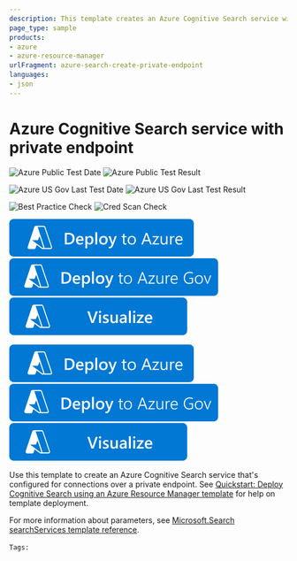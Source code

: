 ```yaml
---
description: This template creates an Azure Cognitive Search service with a private endpoint.
page_type: sample
products:
- azure
- azure-resource-manager
urlFragment: azure-search-create-private-endpoint
languages:
- json
---
```

# Azure Cognitive Search service with private endpoint
![Azure Public Test Date](https://azurequickstartsservice.blob.core.windows.net/badges/quickstarts/microsoft.search/azure-search-create-private-endpoint/PublicLastTestDate.svg)
![Azure Public Test Result](https://azurequickstartsservice.blob.core.windows.net/badges/quickstarts/microsoft.search/azure-search-create-private-endpoint/PublicDeployment.svg)

![Azure US Gov Last Test Date](https://azurequickstartsservice.blob.core.windows.net/badges/quickstarts/microsoft.search/azure-search-create-private-endpoint/FairfaxLastTestDate.svg)
![Azure US Gov Last Test Result](https://azurequickstartsservice.blob.core.windows.net/badges/quickstarts/microsoft.search/azure-search-create-private-endpoint/FairfaxDeployment.svg)

![Best Practice Check](https://azurequickstartsservice.blob.core.windows.net/badges/quickstarts/microsoft.search/azure-search-create-private-endpoint/BestPracticeResult.svg)
![Cred Scan Check](https://azurequickstartsservice.blob.core.windows.net/badges/quickstarts/microsoft.search/azure-search-create-private-endpoint/CredScanResult.svg)

[![Deploy To Azure](https://raw.githubusercontent.com/Azure/azure-quickstart-templates/master/1-CONTRIBUTION-GUIDE/images/deploytoazure.svg?sanitize=true)](https://portal.azure.com/#create/Microsoft.Template/uri/https%3A%2F%2Fraw.githubusercontent.com%2FAzure%2Fazure-quickstart-templates%2Fmaster%2Fquickstarts%2Fmicrosoft.search%2Fazure-search-create-private-endpoint%2Fazuredeploy.json)
[![Deploy To Azure US Gov](https://raw.githubusercontent.com/Azure/azure-quickstart-templates/master/1-CONTRIBUTION-GUIDE/images/deploytoazuregov.svg?sanitize=true)](https://portal.azure.us/#create/Microsoft.Template/uri/https%3A%2F%2Fraw.githubusercontent.com%2FAzure%2Fazure-quickstart-templates%2Fmaster%2Fquickstarts%2Fmicrosoft.search%2Fazure-search-create-private-endpoint%2Fazuredeploy.json)
[![Visualize](https://raw.githubusercontent.com/Azure/azure-quickstart-templates/master/1-CONTRIBUTION-GUIDE/images/visualizebutton.svg?sanitize=true)](http://armviz.io/#/?load=https%3A%2F%2Fraw.githubusercontent.com%2FAzure%2Fazure-quickstart-templates%2Fmaster%2Fquickstarts%2Fmicrosoft.search%2Fazure-search-create-private-endpoint%2Fazuredeploy.json)   

[![Deploy To Azure](https://raw.githubusercontent.com/Azure/azure-quickstart-templates/master/1-CONTRIBUTION-GUIDE/images/deploytoazure.svg?sanitize=true)](https://portal.azure.com/#create/Microsoft.Template/uri/https%3A%2F%2Fraw.githubusercontent.com%2FAzure%2Fazure-quickstart-templates%2Fmaster%2Fquickstarts%2Fmicrosoft.search%2Fazure-search-create-private-endpoint%2Fazuredeploy.json)
[![Deploy To Azure US Gov](https://raw.githubusercontent.com/Azure/azure-quickstart-templates/master/1-CONTRIBUTION-GUIDE/images/deploytoazuregov.svg?sanitize=true)](https://portal.azure.us/#create/Microsoft.Template/uri/https%3A%2F%2Fraw.githubusercontent.com%2FAzure%2Fazure-quickstart-templates%2Fmaster%2Fquickstarts%2Fmicrosoft.search%2Fazure-search-create-private-endpoint%2Fazuredeploy.json)
[![Visualize](https://raw.githubusercontent.com/Azure/azure-quickstart-templates/master/1-CONTRIBUTION-GUIDE/images/visualizebutton.svg?sanitize=true)](http://armviz.io/#/?load=https%3A%2F%2Fraw.githubusercontent.com%2FAzure%2Fazure-quickstart-templates%2Fmaster%2Fquickstarts%2Fmicrosoft.search%2Fazure-search-create-private-endpoint%2Fazuredeploy.json)

Use this template to create an Azure Cognitive Search service that's configured for connections over a private endpoint. See [Quickstart: Deploy Cognitive Search using an Azure Resource Manager template](https://docs.microsoft.com/azure/search/search-get-started-arm) for help on template deployment.

For more information about parameters, see [Microsoft.Search searchServices template reference](https://docs.microsoft.com/azure/templates/Microsoft.Search/searchServices).

`Tags: `